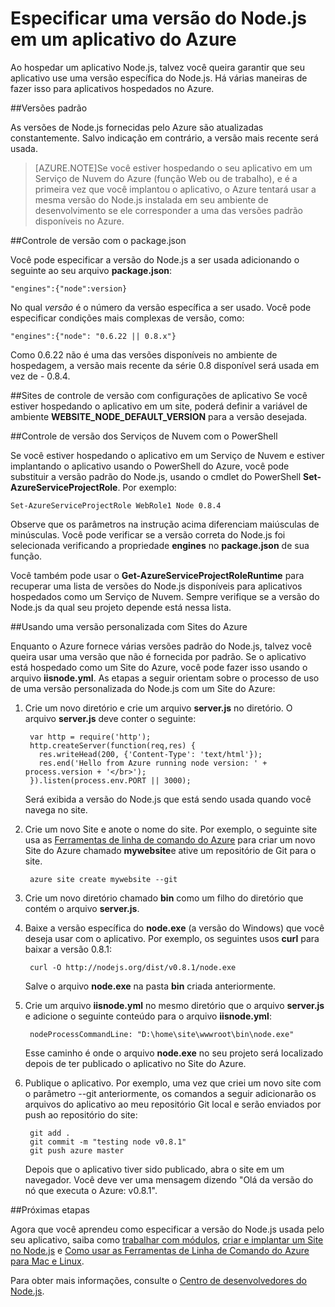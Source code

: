 <properties
	pageTitle="Especificando uma versão de Node.js"
	description="Saiba como especificar a versão de Node.js usada pelos Sites e Serviços de Nuvem do Azure"
	services=""
	documentationCenter="nodejs"
	authors="rmcmurray"
	manager="wpickett"
	editor=""/>

<tags
	ms.service="multiple"
	ms.workload="na"
	ms.tgt_pltfrm="na"
	ms.devlang="nodejs"
	ms.topic="article"
	ms.date="01/09/2016"
	ms.author="robmcm"/>

# Especificar uma versão do Node.js em um aplicativo do Azure

Ao hospedar um aplicativo Node.js, talvez você queira garantir que seu aplicativo use uma versão específica do Node.js. Há várias maneiras de fazer isso para aplicativos hospedados no Azure.

##Versões padrão

As versões de Node.js fornecidas pelo Azure são atualizadas constantemente. Salvo indicação em contrário, a versão mais recente será usada.

> [AZURE.NOTE]Se você estiver hospedando o seu aplicativo em um Serviço de Nuvem do Azure (função Web ou de trabalho), e é a primeira vez que você implantou o aplicativo, o Azure tentará usar a mesma versão do Node.js instalada em seu ambiente de desenvolvimento se ele corresponder a uma das versões padrão disponíveis no Azure.

##Controle de versão com o package.json

Você pode especificar a versão do Node.js a ser usada adicionando o seguinte ao seu arquivo **package.json**:

	"engines":{"node":version}

No qual *versão* é o número da versão específica a ser usado. Você pode especificar condições mais complexas de versão, como:

	"engines":{"node": "0.6.22 || 0.8.x"}

Como 0.6.22 não é uma das versões disponíveis no ambiente de hospedagem, a versão mais recente da série 0.8 disponível será usada em vez de - 0.8.4.

##Sites de controle de versão com configurações de aplicativo
Se você estiver hospedando o aplicativo em um site, poderá definir a variável de ambiente **WEBSITE\_NODE\_DEFAULT\_VERSION** para a versão desejada.

##Controle de versão dos Serviços de Nuvem com o PowerShell

Se você estiver hospedando o aplicativo em um Serviço de Nuvem e estiver implantando o aplicativo usando o PowerShell do Azure, você pode substituir a versão padrão do Node.js, usando o cmdlet do PowerShell **Set-AzureServiceProjectRole**. Por exemplo:

	Set-AzureServiceProjectRole WebRole1 Node 0.8.4

Observe que os parâmetros na instrução acima diferenciam maiúsculas de minúsculas. Você pode verificar se a versão correta do Node.js foi selecionada verificando a propriedade **engines** no **package.json** de sua função.

Você também pode usar o **Get-AzureServiceProjectRoleRuntime** para recuperar uma lista de versões do Node.js disponíveis para aplicativos hospedados como um Serviço de Nuvem. Sempre verifique se a versão do Node.js da qual seu projeto depende está nessa lista.

##Usando uma versão personalizada com Sites do Azure

Enquanto o Azure fornece várias versões padrão do Node.js, talvez você queira usar uma versão que não é fornecida por padrão. Se o aplicativo está hospedado como um Site do Azure, você pode fazer isso usando o arquivo **iisnode.yml**. As etapas a seguir orientam sobre o processo de uso de uma versão personalizada do Node.js com um Site do Azure:

1. Crie um novo diretório e crie um arquivo **server.js** no diretório. O arquivo **server.js** deve conter o seguinte:

		var http = require('http');
		http.createServer(function(req,res) {
		  res.writeHead(200, {'Content-Type': 'text/html'});
		  res.end('Hello from Azure running node version: ' + process.version + '</br>');
		}).listen(process.env.PORT || 3000);

	Será exibida a versão do Node.js que está sendo usada quando você navega no site.

2. Crie um novo Site e anote o nome do site. Por exemplo, o seguinte site usa as [Ferramentas de linha de comando do Azure] para criar um novo Site do Azure chamado **mywebsite**e ative um repositório de Git para o site.

		azure site create mywebsite --git

3. Crie um novo diretório chamado **bin** como um filho do diretório que contém o arquivo **server.js**.

4. Baixe a versão específica do **node.exe** (a versão do Windows) que você deseja usar com o aplicativo. Por exemplo, os seguintes usos **curl** para baixar a versão 0.8.1:

		curl -O http://nodejs.org/dist/v0.8.1/node.exe

	Salve o arquivo **node.exe** na pasta **bin** criada anteriormente.

5. Crie um arquivo **iisnode.yml** no mesmo diretório que o arquivo **server.js** e adicione o seguinte conteúdo para o arquivo **iisnode.yml**:

		nodeProcessCommandLine: "D:\home\site\wwwroot\bin\node.exe"

	Esse caminho é onde o arquivo **node.exe** no seu projeto será localizado depois de ter publicado o aplicativo no Site do Azure.

6. Publique o aplicativo. Por exemplo, uma vez que criei um novo site com o parâmetro --git anteriormente, os comandos a seguir adicionarão os arquivos do aplicativo ao meu repositório Git local e serão enviados por push ao repositório do site:

		git add .
		git commit -m "testing node v0.8.1"
		git push azure master

	Depois que o aplicativo tiver sido publicado, abra o site em um navegador. Você deve ver uma mensagem dizendo "Olá da versão do nó que executa o Azure: v0.8.1".

##Próximas etapas

Agora que você aprendeu como especificar a versão do Node.js usada pelo seu aplicativo, saiba como [trabalhar com módulos], [criar e implantar um Site no Node.js] e [Como usar as Ferramentas de Linha de Comando do Azure para Mac e Linux].

Para obter mais informações, consulte o [Centro de desenvolvedores do Node.js](/develop/nodejs/).

[Como usar as Ferramentas de Linha de Comando do Azure para Mac e Linux]: xplat-cli-install.md
[Ferramentas de linha de comando do Azure]: xplat-cli-install.md
[trabalhar com módulos]: nodejs-use-node-modules-azure-apps.md
[criar e implantar um Site no Node.js]: web-sites-nodejs-develop-deploy-mac.md

<!---HONumber=AcomDC_0114_2016-->